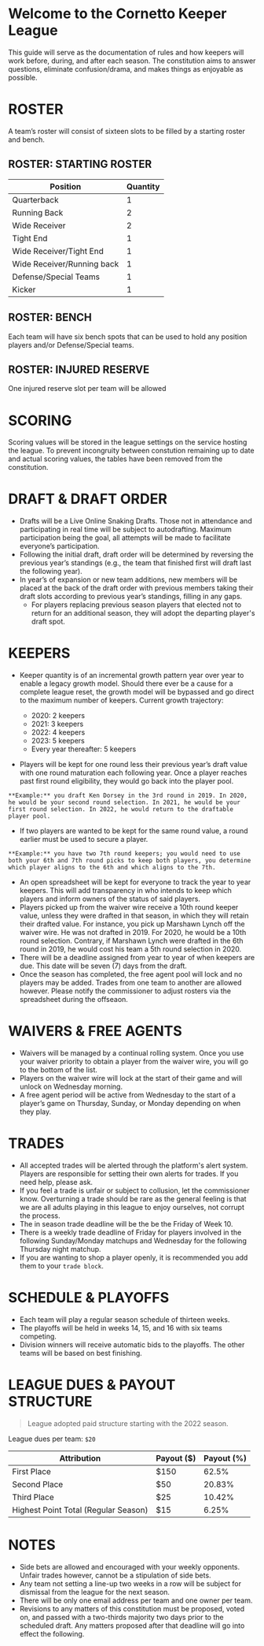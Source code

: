 # Welcome to the Cornetto Keeper League

This guide will serve as the documentation of rules and how keepers will work before, during, and after each season. The constitution aims to answer questions, eliminate confusion/drama, and makes things as enjoyable as possible.

# ROSTER
A team’s roster will consist of sixteen slots to be filled by a starting roster and bench.

## ROSTER: STARTING ROSTER
| Position                   | Quantity |
|----------------------------|----------|
| Quarterback                | 1        |
| Running Back               | 2        |
| Wide Receiver              | 2        |
| Tight End                  | 1        |
| Wide Receiver/Tight End    | 1        |
| Wide Receiver/Running back | 1        |
| Defense/Special Teams      | 1        |
| Kicker                     | 1        |
	
## ROSTER: BENCH
Each team will have six bench spots that can be used to hold any position players and/or Defense/Special teams.

## ROSTER: INJURED RESERVE
One injured reserve slot per team will be allowed

# SCORING
Scoring values will be stored in the league settings on the service hosting the league. To prevent incongruity between constution remaining up to date and actual scoring values, the tables have been removed from the constitution.

# DRAFT & DRAFT ORDER
- Drafts will be a Live Online Snaking Drafts. Those not in attendance and participating in real time will be subject to autodrafting. Maximum participation being the goal, all attempts will be made to facilitate everyone’s participation.
- Following the initial draft, draft order will be determined by reversing the previous year’s standings (e.g., the team that finished first will draft last the following year). 
- In year’s of expansion or new team additions, new members will be placed at the back of the draft order with previous members taking their draft slots according to previous year’s standings, filling in any gaps.
   - For players replacing previous season players that elected not to return for an additional season, they will adopt the departing player's draft spot.

# KEEPERS
- Keeper quantity is of an incremental growth pattern year over year to enable a legacy growth model. Should there ever be a cause for a complete league reset, the growth model will be bypassed and go direct to the maximum number of keepers. Current growth trajectory:
   - 2020: 2 keepers
   - 2021: 3 keepers
   - 2022: 4 keepers
   - 2023: 5 keepers
   - Every year thereafter: 5 keepers

- Players will be kept for one round less their previous year’s draft value with one round maturation each following year. Once a player reaches past first round eligibility, they would go back into the player pool.
```text
**Example:** you draft Ken Dorsey in the 3rd round in 2019. In 2020, he would be your second round selection. In 2021, he would be your first round selection. In 2022, he would return to the draftable player pool.
```
- If two players are wanted to be kept for the same round value, a round earlier must be used to secure a player.
```text
**Example:** you have two 7th round keepers; you would need to use both your 6th and 7th round picks to keep both players, you determine which player aligns to the 6th and which aligns to the 7th.
```
-  An open spreadsheet will be kept for everyone to track the year to year keepers. This will add transparency in who intends to keep which players and inform owners of the status of said players.
- Players picked up from the waiver wire receive a 10th round keeper value, unless they were drafted in that season, in which they will retain their drafted value. For instance, you pick up Marshawn Lynch off the waiver wire. He was not drafted in 2019. For 2020, he would be a 10th round selection. Contrary, if Marshawn Lynch were drafted in the 6th round in 2019, he would cost his team a 5th round selection in 2020.
- There will be a deadline assigned from year to year of when keepers are due. This date will be seven (7) days from the draft.
- Once the season has completed, the free agent pool will lock and no players may be added. Trades from one team to another are allowed however. Please notify the commissioner to adjust rosters via the spreadsheet during the offseaon.

# WAIVERS & FREE AGENTS
- Waivers will be managed by a continual rolling system. Once you use your waiver priority to obtain a player from the waiver wire, you will go to the bottom of the list. 
- Players on the waiver wire will lock at the start of their game and will unlock on Wednesday morning. 
- A free agent period will be active from Wednesday to the start of a player’s game on Thursday, Sunday, or Monday depending on when they play.

# TRADES
- All accepted trades will be alerted through the platform's alert system. Players are responsible for setting their own alerts for trades. If you need help, please ask.
-  If you feel a trade is unfair or subject to collusion, let the commissioner know. Overturning a trade should be rare as the general feeling is that we are all adults playing in this league to enjoy ourselves, not corrupt the process.
- The in season trade deadline will be the be the Friday of Week 10.
- There is a weekly trade deadline of Friday for players involved in the following Sunday/Monday matchups and Wednesday for the following Thursday night matchup.
- If you are wanting to shop a player openly, it is recommended you add them to your `trade block`.

# SCHEDULE & PLAYOFFS
- Each team will play a regular season schedule of thirteen weeks. 
- The playoffs will be held in weeks 14, 15, and 16 with six teams competing.
- Division winners will receive automatic bids to the playoffs. The other teams will be based on best finishing. 

# LEAGUE DUES & PAYOUT STRUCTURE
> League adopted paid structure starting with the 2022 season.

League dues per team: `$20`

| Attribution                          | Payout ($) | Payout (%) |
|--------------------------------------|------------|------------|
| First Place                          | $150       | 62.5%      |
| Second Place                         | $50        | 20.83%     |
| Third Place                          | $25        | 10.42%     |
| Highest Point Total (Regular Season) | $15        | 6.25%      |


# NOTES
- Side bets are allowed and encouraged with your weekly opponents. Unfair trades however, cannot be a stipulation of side bets. 
- Any team not setting a line-up two weeks in a row will be subject for dismissal from the league for the next season.
- There will be only one email address per team and one owner per team.
- Revisions to any matters of this constitution must be proposed, voted on, and passed with a two-thirds majority two days prior to the scheduled draft. Any matters proposed after that deadline will go into effect the following.
